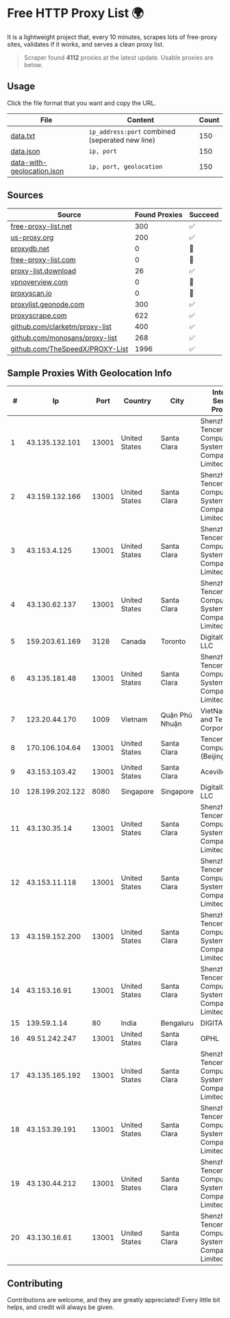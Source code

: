 
# Free HTTP Proxy List 🌍

It is a lightweight project that, every 10 minutes, scrapes lots of free-proxy sites, validates if it works, and serves a clean proxy list.


> Scraper found **4112** proxies at the latest update. Usable proxies are below.

## Usage

Click the file format that you want and copy the URL.


|File|Content|Count|
|----|-------|-----|
|[data.txt](https://raw.githubusercontent.com/themiralay/Proxy-List-World/master/data.txt)|`ip_address:port` combined (seperated new line)|150|
|[data.json](https://raw.githubusercontent.com/themiralay/Proxy-List-World/master/data.json)|`ip, port`|150|
|[data-with-geolocation.json](https://raw.githubusercontent.com/themiralay/Proxy-List-World/master/data-with-geolocation.json)|`ip, port, geolocation`|150|

## Sources

|Source|Found Proxies|Succeed|
|------|-------------|-------|
|[free-proxy-list.net](https://free-proxy-list.net)|300|✅|
|[us-proxy.org](https://www.us-proxy.org)|200|✅|
|[proxydb.net](http://proxydb.net)|0|🚫|
|[free-proxy-list.com](https://free-proxy-list.com/?page=&port=&type%5B%5D=http&type%5B%5D=https&up_time=0&search=Search)|0|🚫|
|[proxy-list.download](https://www.proxy-list.download/HTTP)|26|✅|
|[vpnoverview.com](https://vpnoverview.com/privacy/anonymous-browsing/free-proxy-servers)|0|🚫|
|[proxyscan.io](https://www.proxyscan.io)|0|🚫|
|[proxylist.geonode.com](https://proxylist.geonode.com/api/proxy-list?limit=300&page=1&sort_by=lastChecked&sort_type=desc&protocols=http,https)|300|✅|
|[proxyscrape.com](https://api.proxyscrape.com/v2/?request=displayproxies&protocol=http&timeout=10000&country=all&ssl=all&anonymity=all)|622|✅|
|[github.com/clarketm/proxy-list](https://raw.githubusercontent.com/clarketm/proxy-list/master/proxy-list-raw.txt)|400|✅|
|[github.com/monosans/proxy-list](https://raw.githubusercontent.com/monosans/proxy-list/main/proxies/http.txt)|268|✅|
|[github.com/TheSpeedX/PROXY-List](https://raw.githubusercontent.com/TheSpeedX/PROXY-List/master/http.txt)|1996|✅|


## Sample Proxies With Geolocation Info

|#|Ip|Port|Country|City|Internet Service Provider|
|-|--|----|-------|----|-------------------------|
|1|43.135.132.101|13001|United States|Santa Clara|Shenzhen Tencent Computer Systems Company Limited|
|2|43.159.132.166|13001|United States|Santa Clara|Shenzhen Tencent Computer Systems Company Limited|
|3|43.153.4.125|13001|United States|Santa Clara|Shenzhen Tencent Computer Systems Company Limited|
|4|43.130.62.137|13001|United States|Santa Clara|Shenzhen Tencent Computer Systems Company Limited|
|5|159.203.61.169|3128|Canada|Toronto|DigitalOcean, LLC|
|6|43.135.181.48|13001|United States|Santa Clara|Shenzhen Tencent Computer Systems Company Limited|
|7|123.20.44.170|1009|Vietnam|Quận Phú Nhuận|VietNam Post and Telecom Corporation|
|8|170.106.104.64|13001|United States|Santa Clara|Tencent Cloud Computing (Beijing) Co|
|9|43.153.103.42|13001|United States|Santa Clara|Aceville Pte.ltd|
|10|128.199.202.122|8080|Singapore|Singapore|DigitalOcean, LLC|
|11|43.130.35.14|13001|United States|Santa Clara|Shenzhen Tencent Computer Systems Company Limited|
|12|43.153.11.118|13001|United States|Santa Clara|Shenzhen Tencent Computer Systems Company Limited|
|13|43.159.152.200|13001|United States|Santa Clara|Shenzhen Tencent Computer Systems Company Limited|
|14|43.153.16.91|13001|United States|Santa Clara|Shenzhen Tencent Computer Systems Company Limited|
|15|139.59.1.14|80|India|Bengaluru|DIGITALOCEAN|
|16|49.51.242.247|13001|United States|Santa Clara|OPHL|
|17|43.135.165.192|13001|United States|Santa Clara|Shenzhen Tencent Computer Systems Company Limited|
|18|43.153.39.191|13001|United States|Santa Clara|Shenzhen Tencent Computer Systems Company Limited|
|19|43.130.44.212|13001|United States|Santa Clara|Shenzhen Tencent Computer Systems Company Limited|
|20|43.130.16.61|13001|United States|Santa Clara|Shenzhen Tencent Computer Systems Company Limited|



## Contributing

Contributions are welcome, and they are greatly appreciated! Every
little bit helps, and credit will always be given.

